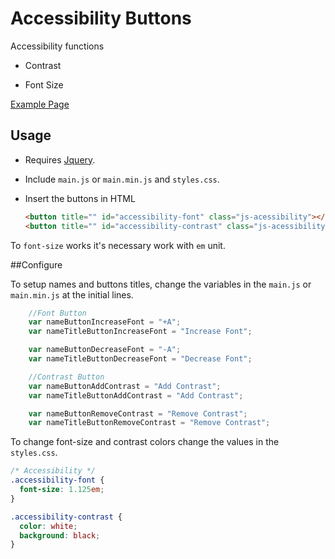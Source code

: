 # Accessibility Buttons

Accessibility functions

* Contrast

* Font Size


[Example Page](http://tiagoporto.github.io/accessibility-buttons/)

## Usage

* Requires [Jquery](http://jquery.com/download/).

* Include `main.js` or `main.min.js` and `styles.css`.

* Insert the buttons in HTML

	```html
	<button title="" id="accessibility-font" class="js-acessibility"></button>
	<button title="" id="accessibility-contrast" class="js-acessibility"></button>
	```

To `font-size` works it's necessary work with `em` unit.

##Configure

To setup names and buttons titles, change the variables in the `main.js` or `main.min.js` at the initial lines.

```javascript
	//Font Button
	var nameButtonIncreaseFont = "+A";
	var nameTitleButtonIncreaseFont = "Increase Font";

	var nameButtonDecreaseFont = "-A";
	var nameTitleButtonDecreaseFont = "Decrease Font";

	//Contrast Button
	var nameButtonAddContrast = "Add Contrast";
	var nameTitleButtonAddContrast = "Add Contrast";

	var nameButtonRemoveContrast = "Remove Contrast";
	var nameTitleButtonRemoveContrast = "Remove Contrast";
```

To change font-size and contrast colors change the values in the `styles.css`.

```css
/* Accessibility */
.accessibility-font {
  font-size: 1.125em;
}

.accessibility-contrast {
  color: white;
  background: black;
}
```



